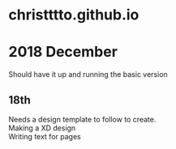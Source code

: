# christttto.github.io




# 2018 December
Should have it up and running the basic version
## 18th
Needs a design template to follow to create.</br>
Making a XD design</br>
Writing text for pages
